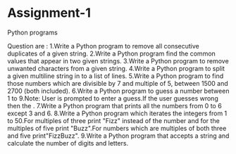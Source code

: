 # Assignment-1 #
Python programs

Question are :
1.Write a Python program to remove all consecutive duplicates of a given string.
2.Write a Python program find the common values that appear in two given strings.
3.Write a Python program to remove unwanted characters from a given string.
4.Write a Python program to split a given multiline string in to a list of lines.
5.Write a Python program to find those numbers which are divisible by 7 and multiple of 5, between 1500 and 2700 (both included).
6.Write a Python program to guess a number between 1 to 9.Note: User is prompted to enter a guess.If the user guesses wrong then the .
7.Write a Python program that prints all the numbers from 0 to 6 except 3 and 6.
8.Write a Python program which iterates the integers from 1 to 50.For multiples of three print "Fizz" instead of the number and for the multiples of five print "Buzz".For numbers which are multiples of both three and five print"FizzBuzz".
9.Write a Python program that accepts a string and calculate the number of digits and letters. 

